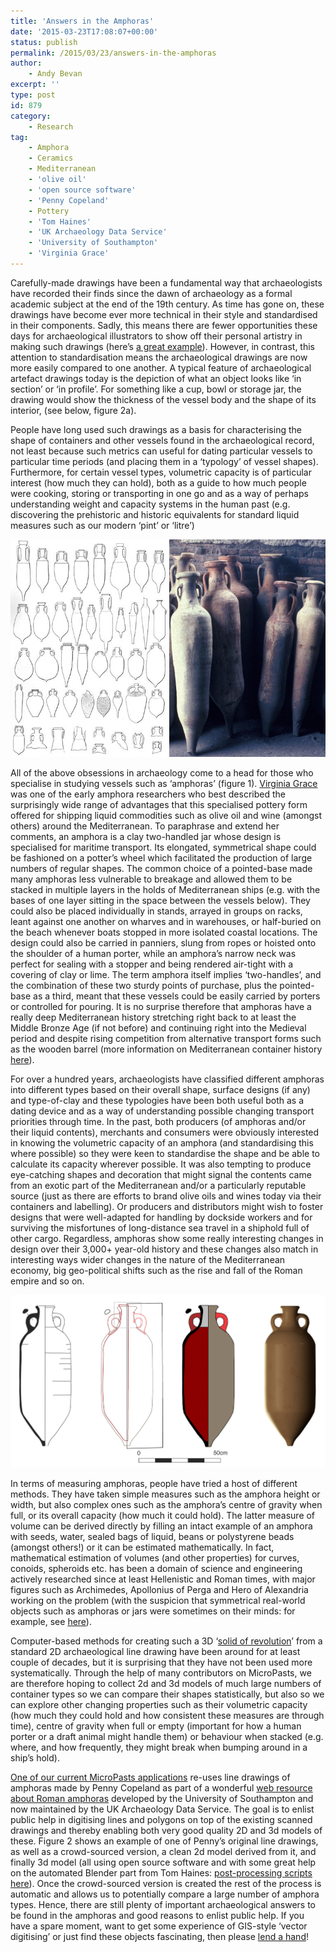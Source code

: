 ```yaml
---
title: 'Answers in the Amphoras'
date: '2015-03-23T17:08:07+00:00'
status: publish
permalink: /2015/03/23/answers-in-the-amphoras
author: 
    - Andy Bevan
excerpt: ''
type: post
id: 879
category:
    - Research
tag:
    - Amphora
    - Ceramics
    - Mediterranean
    - 'olive oil'
    - 'open source software'
    - 'Penny Copeland'
    - Pottery
    - 'Tom Haines'
    - 'UK Archaeology Data Service'
    - 'University of Southampton'
    - 'Virginia Grace'
---
```

Carefully-made drawings have been a fundamental way that archaeologists have recorded their finds since the dawn of archaeology as a formal academic subject at the end of the 19th century. As time has gone on, these drawings have become ever more technical in their style and standardised in their components. Sadly, this means there are fewer opportunities these days for archaeological illustrators to show off their personal artistry in making such drawings (here’s [a great example](https://blog.micropasts.org/2014/06/20/later-prehistoric-britain-the-development-of-bronze-age-metal-objects/ "Example of early drawing")). However, in contrast, this attention to standardisation means the archaeological drawings are now more easily compared to one another. A typical feature of archaeological artefact drawings today is the depiction of what an object looks like ‘in section’ or ‘in profile’. For something like a cup, bowl or storage jar, the drawing would show the thickness of the vessel body and the shape of its interior, (see below, figure 2a).

People have long used such drawings as a basis for characterising the shape of containers and other vessels found in the archaeological record, not least because such metrics can useful for dating particular vessels to particular time periods (and placing them in a ‘typology’ of vessel shapes). Furthermore, for certain vessel types, volumetric capacity is of particular interest (how much they can hold), both as a guide to how much people were cooking, storing or transporting in one go and as a way of perhaps understanding weight and capacity systems in the human past (e.g. discovering the prehistoric and historic equivalents for standard liquid measures such as our modern ‘pint’ or ‘litre’)

![Figure 1. Mediterranean amphoras: (left) one of the famous early typologies of amphoras by Heinrich Dressel and (right) some examples of amphoras from Pompeii.](../../../../uploads/2015/03/amphtypes.jpg) 

All of the above obsessions in archaeology come to a head for those who specialise in studying vessels such as ‘amphoras’ (figure 1). [Virginia Grace](http://trowelblazers.com/virginia-grace-stamp-collector-and-artefact-protector/ "Virginia Grace bio") was one of the early amphora researchers who best described the surprisingly wide range of advantages that this specialised pottery form offered for shipping liquid commodities such as olive oil and wine (amongst others) around the Mediterranean. To paraphrase and extend her comments, an amphora is a clay two-handled jar whose design is specialised for maritime transport. Its elongated, symmetrical shape could be fashioned on a potter’s wheel which facilitated the production of large numbers of regular shapes. The common choice of a pointed-base made many amphoras less vulnerable to breakage and allowed them to be stacked in multiple layers in the holds of Mediterranean ships (e.g. with the bases of one layer sitting in the space between the vessels below). They could also be placed individually in stands, arrayed in groups on racks, leant against one another on wharves and in warehouses, or half-buried on the beach whenever boats stopped in more isolated coastal locations. The design could also be carried in panniers, slung from ropes or hoisted onto the shoulder of a human porter, while an amphora’s narrow neck was perfect for sealing with a stopper and being rendered air-tight with a covering of clay or lime. The term amphora itself implies ‘two-handles’, and the combination of these two sturdy points of purchase, plus the pointed-base as a third, meant that these vessels could be easily carried by porters or controlled for pouring. It is no surprise therefore that amphoras have a really deep Mediterranean history stretching right back to at least the Middle Bronze Age (if not before) and continuing right into the Medieval period and despite rising competition from alternative transport forms such as the wooden barrel (more information on Mediterranean container history [here](http://www.jstor.org/stable/10.1086/677034)).

For over a hundred years, archaeologists have classified different amphoras into different types based on their overall shape, surface designs (if any) and type-of-clay and these typologies have been both useful both as a dating device and as a way of understanding possible changing transport priorities through time. In the past, both producers (of amphoras and/or their liquid contents), merchants and consumers were obviously interested in knowing the volumetric capacity of an amphora (and standardising this where possible) so they were keen to standardise the shape and be able to calculate its capacity wherever possible. It was also tempting to produce eye-catching shapes and decoration that might signal the contents came from an exotic part of the Mediterranean and/or a particularly reputable source (just as there are efforts to brand olive oils and wines today via their containers and labelling). Or producers and distributors might wish to foster designs that were well-adapted for handling by dockside workers and for surviving the misfortunes of long-distance sea travel in a shiphold full of other cargo. Regardless, amphoras show some really interesting changes in design over their 3,000+ year-old history and these changes also match in interesting ways wider changes in the nature of the Mediterranean economy, big geo-political shifts such as the rise and fall of the Roman empire and so on.

![Figure 2. Four steps for building a crowd-sourced amphora model (left to right): the original line drawing, the crowd-sourced polygons with deliberate overlaps, the cleaned-up 2d polygons, and the final 3d model.](../../../../uploads/2015/03/DR605all.png)

In terms of measuring amphoras, people have tried a host of different methods. They have taken simple measures such as the amphora height or width, but also complex ones such as the amphora’s centre of gravity when full, or its overall capacity (how much it could hold). The latter measure of volume can be derived directly by filling an intact example of an amphora with seeds, water, sealed bags of liquid, beans or polystyrene beads (amongst others!) or it can be estimated mathematically. In fact, mathematical estimation of volumes (and other properties) for curves, conoids, spheroids etc. has been a domain of science and engineering actively researched since at least Hellenistic and Roman times, with major figures such as Archimedes, Apollonius of Perga and Hero of Alexandria working on the problem (with the suspicion that symmetrical real-world objects such as amphoras or jars were sometimes on their minds: for example, see [here](http://archiv.ub.uni-heidelberg.de/propylaeumdok/564/1/11_14_vodolazhskaya_calculation.pdf "Early mathematics of amphora shapes")).

Computer-based methods for creating such a 3D ‘[solid of revolution](http://en.wikipedia.org/wiki/Solid_of_revolution "Solid of revolution")’ from a standard 2D archaeological line drawing have been around for at least couple of decades, but it is surprising that they have not been used more systematically. Through the help of many contributors on MicroPasts, we are therefore hoping to collect 2d and 3d models of much large numbers of container types so we can compare their shapes statistically, but also so we can explore other changing properties such as their volumetric capacity (how much they could hold and how consistent these measures are through time), centre of gravity when full or empty (important for how a human porter or a draft animal might handle them) or behaviour when stacked (e.g. where, and how frequently, they might break when bumping around in a ship’s hold).

[One of our current MicroPasts applications](http://crowdsourced.micropasts.org/app/amphs1/ "Crowd-sourcing amphoras") re-uses line drawings of amphoras made by Penny Copeland as part of a wonderful [web resource about Roman amphoras](http://archaeologydataservice.ac.uk/archives/view/amphora_ahrb_2005/ "ADS Resource on Roman Amphoras") developed by the University of Southampton and now maintained by the UK Archaeology Data Service. The goal is to enlist public help in digitising lines and polygons on top of the existing scanned drawings and thereby enabling both very good quality 2D and 3d models of these. Figure 2 shows an example of one of Penny’s original line drawings, as well as a crowd-sourced version, a clean 2d model derived from it, and finally 3d model (all using open source software and with some great help on the automated Blender part from Tom Haines: [post-processing scripts here](https://github.com/MicroPasts/MicroPasts-Scripts/tree/master/amphoraProfiles "Amphora processing scripts")). Once the crowd-sourced version is created the rest of the process is automatic and allows us to potentially compare a large number of amphora types. Hence, there are still plenty of important archaeological answers to be found in the amphoras and good reasons to enlist public help. If you have a spare moment, want to get some experience of GIS-style ‘vector digitising’ or just find these objects fascinating, then please [lend a hand](http://crowdsourced.micropasts.org/app/amphs1/ "Amphora crowd-sourcing")!